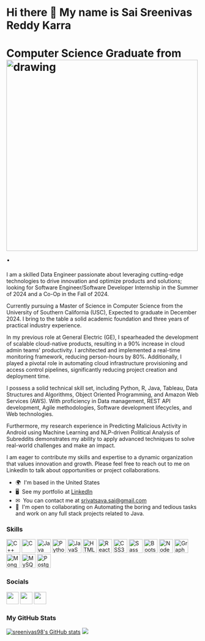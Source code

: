 Hi there 👋 My name is Sai Sreenivas Reddy Karra 
==================
Computer Science Graduate from <img src="https://www.slu.edu/marcom/tools-downloads/imgs/logo/center-aligned/logohorizontal_rgb.jpg" alt="drawing" width="500px"/> .
==================
I am a skilled Data Engineer passionate about leveraging cutting-edge technologies to drive innovation and optimize products and solutions; looking for Software Engineer/Software Developer Internship in the Summer of 2024 and a Co-Op in the Fall of 2024. 

Currently pursuing a Master of Science in Computer Science from the University of Southern California (USC), Expected to graduate in December 2024. I bring to the table a solid academic foundation and three years of practical industry experience.

In my previous role at General Electric (GE), I spearheaded the development of scalable cloud-native products, resulting in a 90% increase in cloud admin teams' productivity. I architected and implemented a real-time monitoring framework, reducing person-hours by 80%. Additionally, I played a pivotal role in automating cloud infrastructure provisioning and access control pipelines, significantly reducing project creation and deployment time.

I possess a solid technical skill set, including Python, R, Java, Tableau, Data Structures and Algorithms, Object Oriented Programming, and Amazon Web Services (AWS). With proficiency in Data management, REST API development, Agile methodologies, Software development lifecycles, and Web technologies.

Furthermore, my research experience in Predicting Malicious Activity in Android using Machine Learning and NLP-driven Political Analysis of Subreddits demonstrates my ability to apply advanced techniques to solve real-world challenges and make an impact.

I am eager to contribute my skills and expertise to a dynamic organization that values innovation and growth. Please feel free to reach out to me on LinkedIn to talk about opportunities or project collaborations.

* 🌍  I'm based in the United States 
* 🖥  See my portfolio at [LinkedIn](https://www.linkedin.com/in/sai-sreenivas-reddy-k/)
* ✉  You can contact me at [srivatsava.sai@gmail.com](mailto:srivatsava.sai@gmail.com) 
* 🤝  I'm open to collaborating on Automating the boring and tedious tasks and work on any full stack projects related to Java.

### Skills  

<p align="left"> <a href="https://docs.microsoft.com/en-us/cpp/?view=msvc-170" target="_blank" rel="noreferrer"><img src="https://raw.githubusercontent.com/danielcranney/readme-generator/main/public/icons/skills/cplusplus-colored.svg" width="36" height="36" alt="C++" /></a> <a href="https://docs.microsoft.com/en-us/cpp/?view=msvc-170" target="_blank" rel="noreferrer"><img src="https://raw.githubusercontent.com/danielcranney/readme-generator/main/public/icons/skills/c-colored.svg" width="36" height="36" alt="C" /></a> <a href="https://www.oracle.com/java/" target="_blank" rel="noreferrer"><img src="https://raw.githubusercontent.com/danielcranney/readme-generator/main/public/icons/skills/java-colored.svg" width="36" height="36" alt="Java" /></a> <a href="https://www.python.org/" target="_blank" rel="noreferrer"><img src="https://raw.githubusercontent.com/danielcranney/readme-generator/main/public/icons/skills/python-colored.svg" width="36" height="36" alt="Python" /></a> <a href="https://developer.mozilla.org/en-US/docs/Web/JavaScript" target="_blank" rel="noreferrer"><img src="https://raw.githubusercontent.com/danielcranney/readme-generator/main/public/icons/skills/javascript-colored.svg" width="36" height="36" alt="JavaScript" /></a> <a href="https://developer.mozilla.org/en-US/docs/Glossary/HTML5" target="_blank" rel="noreferrer"><img src="https://raw.githubusercontent.com/danielcranney/readme-generator/main/public/icons/skills/html5-colored.svg" width="36" height="36" alt="HTML5" /></a> <a href="https://reactjs.org/" target="_blank" rel="noreferrer"><img src="https://raw.githubusercontent.com/danielcranney/readme-generator/main/public/icons/skills/react-colored.svg" width="36" height="36" alt="React" /></a> <a href="https://www.w3.org/TR/CSS/#css" target="_blank" rel="noreferrer"><img src="https://raw.githubusercontent.com/danielcranney/readme-generator/main/public/icons/skills/css3-colored.svg" width="36" height="36" alt="CSS3" /></a> <a href="https://sass-lang.com/" target="_blank" rel="noreferrer"><img src="https://raw.githubusercontent.com/danielcranney/readme-generator/main/public/icons/skills/sass-colored.svg" width="36" height="36" alt="Sass" /></a> <a href="https://getbootstrap.com/" target="_blank" rel="noreferrer"><img src="https://raw.githubusercontent.com/danielcranney/readme-generator/main/public/icons/skills/bootstrap-colored.svg" width="36" height="36" alt="Bootstrap" /></a> <a href="https://nodejs.org/en/" target="_blank" rel="noreferrer"><img src="https://raw.githubusercontent.com/danielcranney/readme-generator/main/public/icons/skills/nodejs-colored.svg" width="36" height="36" alt="NodeJS" /></a> <a href="https://graphql.org/" target="_blank" rel="noreferrer"><img src="https://raw.githubusercontent.com/danielcranney/readme-generator/main/public/icons/skills/graphql-colored.svg" width="36" height="36" alt="GraphQL" /></a> <a href="https://www.mongodb.com/" target="_blank" rel="noreferrer"><img src="https://raw.githubusercontent.com/danielcranney/readme-generator/main/public/icons/skills/mongodb-colored.svg" width="36" height="36" alt="MongoDB" /></a> <a href="https://www.mysql.com/" target="_blank" rel="noreferrer"><img src="https://raw.githubusercontent.com/danielcranney/readme-generator/main/public/icons/skills/mysql-colored.svg" width="36" height="36" alt="MySQL" /></a> <a href="https://www.postgresql.org/" target="_blank" rel="noreferrer"><img src="https://raw.githubusercontent.com/danielcranney/readme-generator/main/public/icons/skills/postgresql-colored.svg" width="36" height="36" alt="PostgreSQL" /></a> </p>

### Socials  

<p align="left"> <a href="https://github.com/sreenivas98" target="_blank" rel="noreferrer"><img src="https://raw.githubusercontent.com/danielcranney/readme-generator/main/public/icons/socials/github.svg" width="32" height="32" /></a> <a href="https://www.instagram.com/sreenivas_karra/" target="_blank" rel="noreferrer"><img src="https://raw.githubusercontent.com/danielcranney/readme-generator/main/public/icons/socials/instagram.svg" width="32" height="32" /></a> <a href="https://www.linkedin.com/in/sai-sreenivas-reddy-k/" target="_blank" rel="noreferrer"><img src="https://raw.githubusercontent.com/danielcranney/readme-generator/main/public/icons/socials/linkedin.svg" width="32" height="32" /></a></p>

### My GitHub Stats

<a href="https://github.com/sreenivas98"><img src="https://github-readme-stats.vercel.app/api?username=sreenivas98&show_icons=true&hide=&count_private=true&title_color=f97316&text_color=84cc16&icon_color=0891b2&bg_color=1c1917&hide_border=true&show_icons=true" alt="sreenivas98's GitHub stats" /></a>
<img src="https://github-readme-streak-stats.herokuapp.com/?user=sreenivas98&stroke=84cc16&background=1c1917&ring=f97316&fire=f97316&currStreakNum=84cc16&currStreakLabel=f97316&sideNums=84cc16&sideLabels=84cc16&dates=84cc16&hide_border=true%22%C2%A0/%3E"/>

<!--
**sreenivas98/sreenivas98** is a ✨ _special_ ✨ repository because its `README.md` (this file) appears on your GitHub profile.

Here are some ideas to get you started:

- 🔭 I’m currently working on ...
- 🌱 I’m currently learning ...
- 👯 I’m looking to collaborate on ...
- 🤔 I’m looking for help with ...
- 💬 Ask me about ...
- 📫 How to reach me: ...
- 😄 Pronouns: ...
- ⚡ Fun fact: ...
-->
